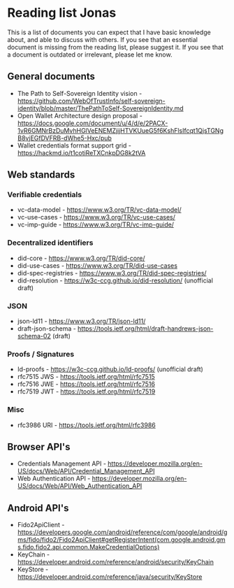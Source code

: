 # Reading list Jonas

This is a list of documents you can expect that I have basic knowledge about, and able to discuss with others.
If you see that an essential document is missing from the reading list, please suggest it.
If you see that a document is outdated or irrelevant, please let me know.

## General documents

- The Path to Self-Sovereign Identity vision - https://github.com/WebOfTrustInfo/self-sovereign-identity/blob/master/ThePathToSelf-SovereignIdentity.md
- Open Wallet Architecture design proposal - https://docs.google.com/document/u/4/d/e/2PACX-1vR6GMNrBzDuMvhHGlVeENEMZjijHTVKUueG5f6KshFlsIfcqt1QjsTGNgB8vjEGfDVFRB-dWhe5-Hxc/pub
- Wallet credentials format support grid - https://hackmd.io/t1cotiReTXCnkpDG8k2tVA

## Web standards

### Verifiable credentials

- vc-data-model - https://www.w3.org/TR/vc-data-model/
- vc-use-cases - https://www.w3.org/TR/vc-use-cases/
- vc-imp-guide - https://www.w3.org/TR/vc-imp-guide/

### Decentralized identifiers

- did-core - https://www.w3.org/TR/did-core/
- did-use-cases - https://www.w3.org/TR/did-use-cases
- did-spec-registries - https://www.w3.org/TR/did-spec-registries/
- did-resolution - https://w3c-ccg.github.io/did-resolution/ (unofficial draft)

### JSON

- json-ld11 - https://www.w3.org/TR/json-ld11/
- draft-json-schema - https://tools.ietf.org/html/draft-handrews-json-schema-02 (draft)

### Proofs / Signatures

- ld-proofs - https://w3c-ccg.github.io/ld-proofs/ (unofficial draft)
- rfc7515 JWS - https://tools.ietf.org/html/rfc7515
- rfc7516 JWE - https://tools.ietf.org/html/rfc7516
- rfc7519 JWT - https://tools.ietf.org/html/rfc7519

### Misc

- rfc3986 URI - https://tools.ietf.org/html/rfc3986

## Browser API's

- Credentials Management API - https://developer.mozilla.org/en-US/docs/Web/API/Credential_Management_API
- Web Authentication API - https://developer.mozilla.org/en-US/docs/Web/API/Web_Authentication_API

## Android API's

- Fido2ApiClient - https://developers.google.com/android/reference/com/google/android/gms/fido/fido2/Fido2ApiClient#getRegisterIntent(com.google.android.gms.fido.fido2.api.common.MakeCredentialOptions)
- KeyChain - https://developer.android.com/reference/android/security/KeyChain
- KeyStore - https://developer.android.com/reference/java/security/KeyStore
